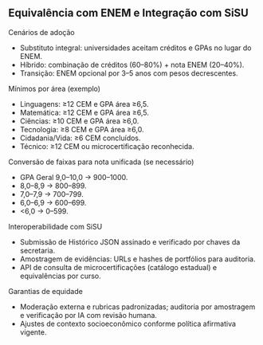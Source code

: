 ## Equivalência com ENEM e Integração com SiSU

Cenários de adoção
- Substituto integral: universidades aceitam créditos e GPAs no lugar do ENEM.
- Híbrido: combinação de créditos (60–80%) + nota ENEM (20–40%).
- Transição: ENEM opcional por 3–5 anos com pesos decrescentes.

Mínimos por área (exemplo)
- Linguagens: ≥12 CEM e GPA área ≥6,5.
- Matemática: ≥12 CEM e GPA área ≥6,5.
- Ciências: ≥10 CEM e GPA área ≥6,0.
- Tecnologia: ≥8 CEM e GPA área ≥6,0.
- Cidadania/Vida: ≥6 CEM concluídos.
- Técnico: ≥12 CEM ou microcertificação reconhecida.

Conversão de faixas para nota unificada (se necessário)
- GPA Geral 9,0–10,0 → 900–1000.
- 8,0–8,9 → 800–899.
- 7,0–7,9 → 700–799.
- 6,0–6,9 → 600–699.
- <6,0 → 0–599.

Interoperabilidade com SiSU
- Submissão de Histórico JSON assinado e verificado por chaves da secretaria.
- Amostragem de evidências: URLs e hashes de portfólios para auditoria.
- API de consulta de microcertificações (catálogo estadual) e equivalências por curso.

Garantias de equidade
- Moderação externa e rubricas padronizadas; auditoria por amostragem e verificação por IA com revisão humana.
- Ajustes de contexto socioeconômico conforme política afirmativa vigente.


